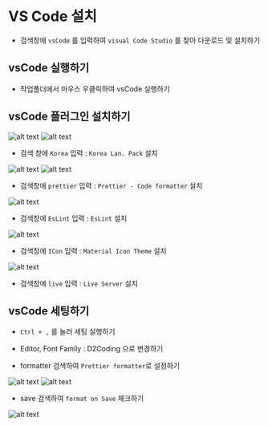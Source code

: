 # VS Code 설치

- 검색창에 `vsCode` 를 입력하여 `visual Code Studio` 를 찾아 다운로드 및 설치하기

## vsCode 실행하기

- 작업폴더에서 마우스 우클릭하여 vsCode 실행하기

## vsCode 플러그인 설치하기

![alt text](./images/image-1.png)
![alt text](./images/image-2.png)

- 검색 창에 `Korea` 입력 : `Korea Lan. Pack` 설치

![alt text](./images/image-3.png)
![alt text](./images/image-4.png)

- 검색창에 `prettier` 입력 : `Prettier - Code formatter` 설치

![alt text](./images/image-5.png)

- 검색창에 `EsLint` 입력 : `EsLint` 설치

![alt text](./images/image-9.png)

- 검색창에 `ICon` 입력 : `Material Icon Theme` 설치

![alt text](./images/image-10.png)

- 검색창에 `live` 입력 : `Live Server` 설치

## vsCode 세팅하기

- `Ctrl + ,` 를 눌러 세팅 실행하기
- Editor, Font Family : D2Coding 으로 변경하기

- formatter 검색하여 `Prettier formatter`로 설정하기

![alt text](./images/image-6.png)
![alt text](./images/image-7.png)

- save 검색하여 `format on Save` 체크하기

![alt text](./images/image-8.png)

